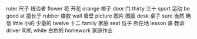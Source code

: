 ruler 尺子  统治者
flower  花 开花
orange 橙子
door  门
thirty  三十
sport  运动
be good at 擅长于
rubber 橡胶
wall 墙壁
picture 图片 图画
desk  桌子
sure 当然 确信
little 小的  少量的
twelve 十二
family  家庭
seat  位子 所在地
lesson 课  教训
driver  司机
white  白色的
homework  家庭作业
